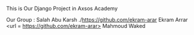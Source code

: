 This is Our Django Project in Axsos Academy 

Our Group :
Salah Abu Karsh
./https://github.com/ekram-arar Ekram Arrar 
<url = https://github.com/ekram-arar> Mahmoud Waked </url>
